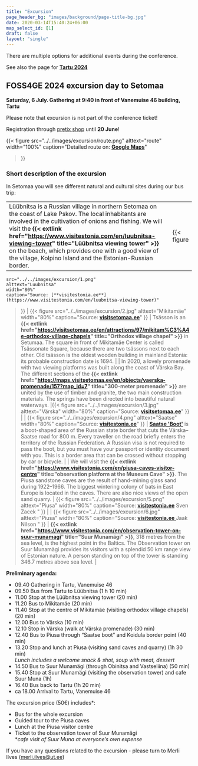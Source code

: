 ```yaml
---
title: "Excursion"
page_header_bg: "images/background/page-title-bg.jpg"
date: 2020-03-14T15:40:24+06:00
map_select_id: [1]
draft: false
layout: "single"
---
```


There are multiple options for additional events during the conference.

See also the page for  **[Tartu 2024](../../venue/tartu2024/)**


## FOSS4GE 2024 excursion day to Setomaa   
**Saturday, 6 July. Gathering at 9:40 in front of Vanemuise 46 building, Tartu**  

Please note that excursion is not part of the conference ticket!

Registration through [pretix shop](https://pretix.eu/foss4ge2024/tartu/) until **20 June**!

{{< figure
    src="../../images/excursion/route.png"
    alttext="route"
    width="100%"
    caption="Detailed route on: [**Google Maps**](https://www.google.com/maps/dir/Vanemuise+46,+51003+Tartu/58.055161,27.596882/Mikitam%C3%A4e+vana+ts%C3%A4sson,+Soelaane,+Mikitam%C3%A4e,+V%C3%B5ru+County/Parkla/Piusa,+V%C3%B5ru+County/57.7152105,27.0550215/Vanemuise+46,+Vanemuise,+Tartu/@57.7147204,26.9815008,11.6z/data=!4m44!4m43!1m5!1m1!1s0x46eb371f97e64209:0x24e032d9e4eb774d!2m2!1d26.7162785!2d58.3733544!1m0!1m5!1m1!1s0x46eac0e254ed1ccd:0x855d44ec200e21e7!2m2!1d27.5435937!2d58.0025567!1m10!1m1!1s0x46eabfa488084177:0x469c0b841f72352a!2m2!1d27.6341845!2d57.9577962!3m4!1m2!1d27.7202798!2d57.9106558!3s0x46eabde4d9b2adcd:0x235f3e0e6129e58a!1m10!1m1!1s0x46ea934433f9124b:0x6a27e22a7783181f!2m2!1d27.4664858!2d57.8407211!3m4!1m2!1d27.3067471!2d57.7302078!3s0x46eaf3337d5e1991:0x21135dbf2735158b!1m0!1m5!1m1!1s0x46eb371fbd6f367b:0x78a41ede2f6ccf04!2m2!1d26.7167174!2d58.3739346!3e0?entry=ttu)"
>}}  

### Short description of the excursion


In Setomaa you will see different natural and cultural sites during our bus trip:

|                   |                                  |
|-----------------------|-----------------------------------------|
| Lüübnitsa is a Russian village in northern Setomaa on the coast of Lake Pskov. The local inhabitants are involved in the cultivation of onions and fishing. We will visit the **{{< extlink href="https://www.visitestonia.com/en/luubnitsa-viewing-tower" title="Lüübnitsa viewing tower" >}}** on the beach, which provides one with a good view of the village, Kolpino Island and the Estonian-Russian border.  | {{< figure
    src="../../images/excursion/1.png"
    alttext="Luubnitsa"
    width="80%"
    caption="Source: [**visitestonia.ee**](https://www.visitestonia.com/en/luubnitsa-viewing-tower)"
>}}           |
{{< figure
    src="../../images/excursion/2.jpg"
    alttext="Mikitamäe"
    width="80%"
    caption="Source: [**visitsetomaa.ee**](https://visitsetomaa.ee/en/attractions/97/mikitam%C3%A4e-orthodox-village-chapels)"
>}}    | Tsässon is an **{{< extlink href="https://visitsetomaa.ee/en/attractions/97/mikitam%C3%A4e-orthodox-village-chapels" title="Orthodox village chapel" >}}** in Setumaa. The square in front of Mikitamäe Center is called Tsässonate Square, because there are two tsässons next to each other. Old tsässon is the oldest wooden building in mainland Estonia: its probable construction date is 1694. |
| In 2020, a lovely promenade with two viewing platforms was built along the coast of Värska Bay. The different sections of the **{{< extlink href="https://maps.visitsetomaa.ee/en/objects/vaerska-promenade/157?map_id=7" title="300-meter promenade" >}}** are united by the use of timber and granite, the two main construction materials. The springs have been directed into beautiful natural waterways.  |{{< figure
    src="../../images/excursion/3.jpg"
    alttext="Värska"
    width="80%"
    caption="Source: [**visitsetomaa.ee**](https://maps.visitsetomaa.ee/en/objects/vaerska-promenade/157?map_id=7)"
>}}            |
| {{< figure
    src="../../images/excursion/4.png"
    alttext="Saatse"
    width="80%"
    caption="Source: [**visitestonia.ee**](https://www.visitestonia.com/en/saatse-boot)"
>}}  | [**Saatse 'Boot'**](https://www.visitestonia.com/en/saatse-boot) is a boot-shaped area of the Russian state border that cuts the Värska–Saatse road for 800 m. Every traveller on the road briefly enters the territory of the Russian Federation. A Russian visa is not required to pass the boot, but you must have your passport or identity document with you. This is a border area that can be crossed without stopping by car or bicycle.           |
| We will visit the **{{< extlink href="https://www.visitestonia.com/en/piusa-caves-visitor-centre" title="observation platform at the Museum Cave" >}}**. The Piusa sandstone caves are the result of hand-mining glass sand during 1922–1966. The biggest wintering colony of bats in East Europe is located in the caves. There are also nice views of the open sand quarry. | {{< figure
    src="../../images/excursion/5.png"
    alttext="Piusa"
    width="80%"
    caption="Source: [**visitestonia.ee**](https://www.visitestonia.com/en/piusa-caves-visitor-centre) Sven Zacek "
>}}           |
| {{< figure
    src="../../images/excursion/6.jpg"
    alttext="Piusa"
    width="80%"
    caption="Source: [**visitestonia.ee** ](https://www.visitestonia.com/en/observation-tower-on-suur-munamagi) Jaak Nilson "
>}}   | **{{< extlink href="https://www.visitestonia.com/en/observation-tower-on-suur-munamagi" title="Suur Munamägi" >}}**, 318 metres from the sea level, is the highest point in the Baltics. The Observation tower on Suur Munamägi provides its visitors with a splendid 50 km range view of Estonian nature. A person standing on top of the tower is standing 346.7 metres above sea level.            |


**Preliminary agenda:**

- 09.40 Gathering in Tartu, Vanemuise 46
- 09.50 Bus from Tartu to Lüübnitsa (1 h 10 min)
- 11.00 Stop at the Lüübnitsa viewing tower (20 min)
- 11.20 Bus to Mikitamäe (20 min)
- 11.40 Stop at the centre of Mikitamäe (visiting orthodox village chapels) (20 min)
- 12.00 Bus to Värska (10 min)
- 12.10 Stop in Värska (walk at Värska promenade) (30 min)
- 12.40 Bus to Piusa through “Saatse boot” and Koidula border point (40 min)
- 13.20 Stop and lunch at Piusa (visiting sand caves and quarry) (1h 30 min)  
*Lunch includes a welcome snack & shot, soup with meat, dessert*
- 14.50 Bus to Suur Munamägi (through Obinitsa and Vastseliina) (50 min)
- 15.40 Stop at Suur Munamägi (visiting the observation tower) and cafe Suur Muna (1h)
- 16.40 Bus back to Tartu (1h 20 min)
- ca 18.00 Arrival to Tartu, Vanemuise 46


The excursion price (50€) includes*:
- Bus for the whole excursion
- Guided tour to the Piusa caves
- Lunch at the Piusa visitor centre
- Ticket to the observation tower of Suur Munamägi  
**cafe visit of Suur Muna at everyone’s own expense*

If you have any questions related to the excursion - please turn to Merli Ilves (merli.ilves@ut.ee)
